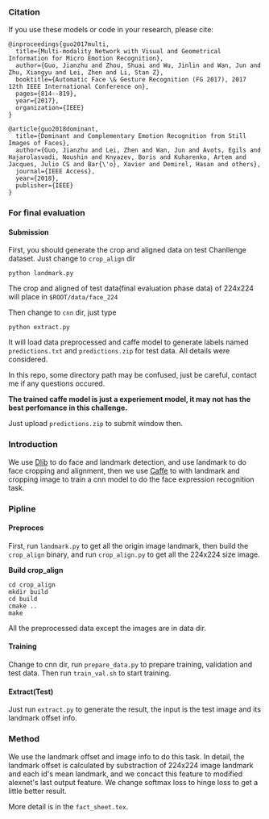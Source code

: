 ### Citation
If you use these models or code in your research, please cite:

```
@inproceedings{guo2017multi,
  title={Multi-modality Network with Visual and Geometrical Information for Micro Emotion Recognition},
  author={Guo, Jianzhu and Zhou, Shuai and Wu, Jinlin and Wan, Jun and Zhu, Xiangyu and Lei, Zhen and Li, Stan Z},
  booktitle={Automatic Face \& Gesture Recognition (FG 2017), 2017 12th IEEE International Conference on},
  pages={814--819},
  year={2017},
  organization={IEEE}
}

@article{guo2018dominant,
  title={Dominant and Complementary Emotion Recognition from Still Images of Faces},
  author={Guo, Jianzhu and Lei, Zhen and Wan, Jun and Avots, Egils and Hajarolasvadi, Noushin and Knyazev, Boris and Kuharenko, Artem and Jacques, Julio CS and Bar{\'o}, Xavier and Demirel, Hasan and others},
  journal={IEEE Access},
  year={2018},
  publisher={IEEE}
}
```

### For final evaluation

#### Submission
First, you should generate the crop and aligned data on test Chanllenge dataset. Just change to `crop_align` dir
```
python landmark.py
```
The crop and aligned of test data(final evaluation phase data) of 224x224 will place in `$ROOT/data/face_224`

Then change to `cnn` dir, just type
```
python extract.py
```
It will load data preprocessed and caffe model to generate labels named `predictions.txt` and `predictions.zip` for test data. All details were considered.

In this repo, some directory path may be confused, just be careful, contact me if any questions occured.

**The trained caffe model is just a experiement model, it may not has the best perfomance in this challenge.**
 
Just upload `predictions.zip` to submit window then.

### Introduction
We use [Dlib](https://github.com/davisking/dlib) to do face and landmark detection, and use landmark to do face cropping and alignment, then we use [Caffe](https://github.com/BVLC/caffe) to with landmark and cropping image to train a cnn model to do the face expression recognition task.

### Pipline
#### Preproces
First, run `landmark.py` to get all the origin image landmark, then build the `crop_align` binary, and run `crop_align.py` to get all the 224x224 size image.

**Build crop_align**
 ```
 cd crop_align
 mkdir build
 cd build
 cmake ..
 make
 ```

All the preprocessed data except the images are in data dir.

#### Training
Change to cnn dir, run `prepare_data.py` to prepare training, validation and test data. Then run `train_val.sh` to start training.

#### Extract(Test)
Just run `extract.py` to generate the result, the input is the test image and its landmark offset info.

### Method
We use the landmark offset and image info to do this task. In detail, the landmark offset is calculated by substraction of 224x224 image landmark and each id's mean landmark, and we concact this feature to modified alexnet's last output feature. We change softmax loss to hinge loss to get a little better result.
  
  More detail is in the `fact_sheet.tex`.
